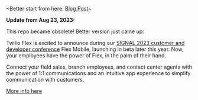 ~Better start from here: [Blog Post](https://www.twilio.com/blog/flex-for-mobile)~

**Update from Aug 23, 2023:**

This repo became obsolete! Better version just came up:

Twilio Flex is excited to announce during our [SIGNAL 2023 customer and developer conference](https://signal.twilio.com/) Flex Mobile, launching in beta later this year. Now, your employees have the power of Flex, in the palm of their hand.

Connect your field sales, branch employees, and contact center agents with the power of 1:1 communications and an intuitive app experience to simplify communication with customers.

[More info here](https://www.twilio.com/blog/flex-unify-ai-real-time-data)
